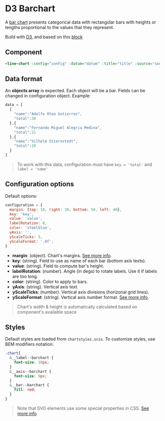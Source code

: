 # D3 Barchart

A [bar chart](https://en.wikipedia.org/wiki/Bar_chart) presents categorical data with rectangular bars with heights or lengths proportional to the values that they represent.

Build with [D3](https://d3js.org/), and based on this [block](https://bl.ocks.org/d3noob/bdf28027e0ce70bd132edc64f1dd7ea4)

## Component

```html
<line-chart :config="config" :datum="datum" :title="title" :source="source"></line-chart>
```

## Data format

An **objects array** is expected. Each object will be a bar. Fields can be changed in configuration object. Example:

```javascript
data = [
  {
    "name":"Adolfo Olea Gutierrez",
    "total":30
  },{
    "name":"Fernando Miguel Alegria Medina",
    "total":21
  },{
    "name":"Vilhelm Stiernstedt",
    "total":20
  }
]
```
> To work with this data, configuration must have `key = 'total'` and `label = 'name'`

## Configuration options

Default options:

```javascript
configuration = {
  margin: {top: 10, right: 30, bottom: 50, left: 40},
  key: 'key',
  value: 'value',
  labelRotation: 0,
  color: 'steelblue',
  yAxis: '',
  yScaleTicks: 5,
  yScaleFormat: '.0f',
}
```

- **margin**: (object). Chart's margins. [See more info](https://bl.ocks.org/mbostock/3019563).
- **key**: (string). Field to use as name of each bar (bottom axis texts).
- **value**: (string). Field to compute bar's height.
- **labelRotation**: (number). Angle (in degs) to rotate labels. Use it if labels are too long.
- **color**: (string). Color to apply to bars.
- **yAxis**: (string). Vertical axis text.
- **yScaleTicks**: (number). Vertical axis divisions (horizonal grid lines).
- **yScaleFormat**: (string). Vertical axis number format. [See more info](https://github.com/d3/d3-format).

> Chart's width & height is automatically calculated based on component's available space

## Styles

Default styles are loaded from `chartstyles.scss`. To customize styles, use BEM modifiers notation:

```scss
.chart{
  &__label--barchart {
    font-size: 10px;
  }
  &__axis--barchart {
    font-size: 9px;
  }
  &__bar--barchart {
    fill: red;
  }
}
```

> Note that SVG elements use some special properties in CSS. [See more info](https://developer.mozilla.org/en-US/docs/Web/SVG/Tutorial/SVG_and_CSS)